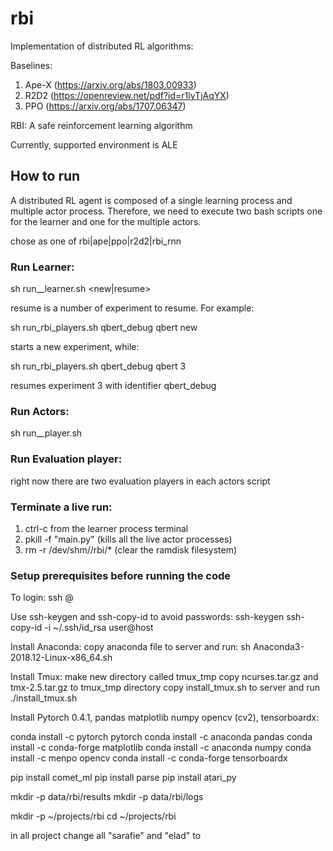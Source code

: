 # rbi
Implementation of distributed RL algorithms:

Baselines:
1. Ape-X (https://arxiv.org/abs/1803.00933)
2. R2D2 (https://openreview.net/pdf?id=r1lyTjAqYX)
3. PPO (https://arxiv.org/abs/1707.06347)

RBI:
A safe reinforcement learning algorithm 

Currently, supported environment is ALE
## How to run

A distributed RL agent is composed of a single learning process and multiple actor process.
Therefore, we need to execute two bash scripts one for the learner and one for the multiple actors.

chose <algorithm> as one of rbi|ape|ppo|r2d2|rbi_rnn 

### Run Learner:

sh run_<algorithm>_learner.sh <identifier> <game> <new|resume>

resume is a number of experiment to resume.
For example:

sh run_rbi_players.sh qbert_debug qbert new

starts a new experiment, while:

sh run_rbi_players.sh qbert_debug qbert 3

resumes experiment 3 with identifier qbert_debug

### Run Actors:

sh run_<algorithm>_player.sh <identifier> <game> <resume>

### Run Evaluation player:

right now there are two evaluation players in each actors script

### Terminate a live run:

1. ctrl-c from the learner process terminal
2. pkill -f "main.py"  (kills all the live actor processes)
3. rm -r /dev/shm/<your name>/rbi/* (clear the ramdisk filesystem)

### Setup prerequisites before running the code

To login: 
ssh <username>@<server-address>

Use ssh-keygen and ssh-copy-id to avoid passwords:
ssh-keygen
ssh-copy-id -i ~/.ssh/id_rsa user@host

Install Anaconda:
copy anaconda file to server and run:
sh Anaconda3-2018.12-Linux-x86_64.sh

Install Tmux:
make new directory called tmux_tmp
copy ncurses.tar.gz and tmx-2.5.tar.gz to tmux_tmp directory
copy install_tmux.sh to server and run
./install_tmux.sh

Install Pytorch 0.4.1, pandas matplotlib numpy opencv (cv2), tensorboardx:

conda install -c pytorch pytorch
conda install -c anaconda pandas 
conda install -c conda-forge matplotlib 
conda install -c anaconda numpy
conda install -c menpo opencv 
conda install -c conda-forge tensorboardx 

pip install comet_ml
pip install parse
pip install atari_py

mkdir -p data/rbi/results
mkdir -p data/rbi/logs

mkdir -p ~/projects/rbi
cd ~/projects/rbi

in all project change all "sarafie" and "elad" to <username>